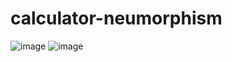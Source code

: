 # calculator-neumorphism
![image](https://user-images.githubusercontent.com/98122852/196490161-7ed36f92-d90c-44d9-a70d-9eb6e9ee8b5c.png)
![image](https://user-images.githubusercontent.com/98122852/196490242-86453e89-7ee3-454e-8157-7242d1772817.png)
